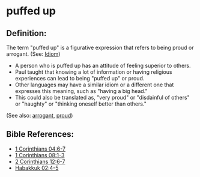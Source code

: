 # puffed up #

## Definition: ##

The term "puffed up" is a figurative expression that refers to being proud or arrogant. (See: [Idiom](https://git.door43.org/Door43/en-ta-translate-vol1/src/master/content/figs_idiom.md))

* A person who is puffed up has an attitude of feeling superior to others.
* Paul taught that knowing a lot of information or having religious experiences can lead to being "puffed up" or proud.
* Other languages may have a similar idiom or a different one that expresses this meaning, such as "having a big head."
* This could also be translated as, "very proud" or "disdainful of others" or "haughty" or "thinking oneself better than others."

(See also: [arrogant](../other/arrogant.md), [proud](../other/proud.md))

## Bible References: ##

* [1 Corinthians 04:6-7](https://door43.org/en/bible/notes/1co/04/06)
* [1 Corinthians 08:1-3](https://door43.org/en/bible/notes/1co/08/01)
* [2 Corinthians 12:6-7](https://door43.org/en/bible/notes/2co/12/06)
* [Habakkuk 02:4-5](https://door43.org/en/bible/notes/hab/02/04)


